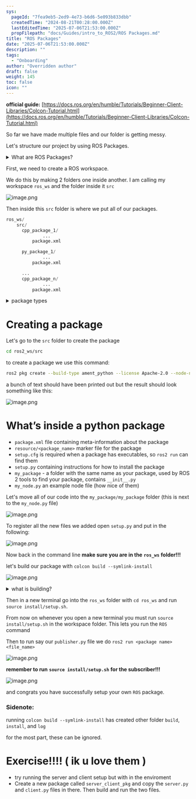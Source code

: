 ```yaml
---
sys:
  pageId: "7fea9eb5-2ed9-4e73-b6d6-5e093b833dbb"
  createdTime: "2024-08-21T00:28:00.000Z"
  lastEditedTime: "2025-07-06T21:53:00.000Z"
  propFilepath: "docs/Guides/intro_to_ROS2/ROS Packages.md"
title: "ROS Packages"
date: "2025-07-06T21:53:00.000Z"
description: ""
tags:
  - "Onboarding"
author: "Overridden author"
draft: false
weight: 145
toc: false
icon: ""
---
```


**official guide:** [https://docs.ros.org/en/humble/Tutorials/Beginner-Client-Libraries/Colcon-Tutorial.html](https://docs.ros.org/en/humble/Tutorials/Beginner-Client-Libraries/Colcon-Tutorial.html)

So far we have made multiple files and our folder is getting messy.

Let's structure our project by using ROS Packages.

<details>
      <summary>What are ROS Packages?</summary>
      ROS Packages are, as the name implies, packages of code that are highly sharable between ROS developers.
  </details>

First, we need to create a ROS workspace.

We do this by making 2 folders one inside another. I am calling my workspace `ros_ws` and the folder inside it `src`

![image.png](https://prod-files-secure.s3.us-west-2.amazonaws.com/d518164a-d88e-44d1-a4ee-3adb3bd8bce0/70706947-fd18-4537-a67b-e12946812d31/image.png?X-Amz-Algorithm=AWS4-HMAC-SHA256&X-Amz-Content-Sha256=UNSIGNED-PAYLOAD&X-Amz-Credential=ASIAZI2LB4663TTTF2EO%2F20250813%2Fus-west-2%2Fs3%2Faws4_request&X-Amz-Date=20250813T220920Z&X-Amz-Expires=3600&X-Amz-Security-Token=IQoJb3JpZ2luX2VjEO7%2F%2F%2F%2F%2F%2F%2F%2F%2F%2FwEaCXVzLXdlc3QtMiJHMEUCIQCRgYgbiPiBqdKdqSmCnMrx%2Fwhz4uO4J19b9zzK18spOQIgKNfxe1nWKkZ979jazcXPrqiLtZY71tEBdAr61CaIeDEq%2FwMINxAAGgw2Mzc0MjMxODM4MDUiDM8nVm462T8ZyJoOlyrcA6bpewjGLoBZxvu7%2BNDXToujAVhXk75g%2F%2FgJi0DEC7B%2F11VbSz%2B0fAekdVu%2FfFKDR41uSDVS456DYou3TzwIbpjuni2Wq0Ki%2B50YIk2APDdlE9rdhe1sncnB2IShVdM0InJKdD8hftYTElWqJjU9cfV2ii7vZBngbhwguiiDKZBCIhJnQSQJo5lqI6%2BjakksdQikVhk5tRyR25CO5wUS3%2F40X3CHuQYji4FV7EHTJ%2BJ58ohDUtTQ0yHUIkz%2BN8WKhBtAbUj1Y7DSJWgcI5FmLX7LhluiCB1v%2FWDqsCxi3rVtLyv6pKdN01emcqQJqwkjTsUBAp6OSnltJJJZYUL19rVLGr66qKv7dUEWayz9WClXFvgtTc4pF%2FUWQMSgYxoREQld8QpgloyyXTjLTOaa7rQ1s5LIbbupV7UNnA6Jg%2BZaeGgT7Ar0iqNj7xCGakpA2Zx%2F4NaGM2w57wjOQac14WRLaMF11ye4du5VQObzTnEK5vnoNVNGGIf3ZmujMnnGiS%2ByTDrHbHmiZfTwK%2FWGruYT47W71VBPaMFr2l8Eqsc%2FeYACaxrwsT4rKpWzhzHP5zvkhJoy2CO9THOYdN9AYk3aI7QtoV1VCyVrI8TwuZxZLIJf%2F%2FyRyBYjyBvJMOSP9MQGOqUBnM0IDzBQ1Wg1a2fQEe3kClL6pzZxMcF5zTZayDIqFaD42BIp5C3m5tF9s2ENowZgaSA2HIUhaFDbQB37YCVUG%2BNDOyV2%2FSR2f0fNgM6iv3Ywc3B9YrGJibXDllGNITeUb9357TqSbx6nK%2FlpCpOEBp%2BYgCUAvcIvd9zBQAcBIihcgXtbczWSDTIX1i33IhkBI22dZQ3i98%2FW%2BiUkbpfuPlD2qTFt&X-Amz-Signature=aad217fee543040c93579accd077b71a847a29f0ee9f786e97a00d097b649248&X-Amz-SignedHeaders=host&x-amz-checksum-mode=ENABLED&x-id=GetObject)

Then inside this `src` folder is where we put all of our packages.

```python
ros_ws/
    src/
      cpp_package_1/
		      ...
          package.xml

      py_package_1/
		      ...
          package.xml

      ...
      cpp_package_n/
		      ...
          package.xml

```

<details>

<summary>package types</summary>

packages can be either `C++` or python.

the intern file structure is different for each but for this guide we will stick to creating python packages

</details>

# Creating a package

Let's go to the `src` folder to create the package

```bash
cd ros2_ws/src
```

to create a package we use this command:

```bash
ros2 pkg create --build-type ament_python --license Apache-2.0 --node-name my_node my_package
```

a bunch of text should have been printed out but the result should look something like this:

![image.png](https://prod-files-secure.s3.us-west-2.amazonaws.com/d518164a-d88e-44d1-a4ee-3adb3bd8bce0/e6cf1e3f-8512-4a3e-b131-079f800bf3e8/image.png?X-Amz-Algorithm=AWS4-HMAC-SHA256&X-Amz-Content-Sha256=UNSIGNED-PAYLOAD&X-Amz-Credential=ASIAZI2LB4663TTTF2EO%2F20250813%2Fus-west-2%2Fs3%2Faws4_request&X-Amz-Date=20250813T220920Z&X-Amz-Expires=3600&X-Amz-Security-Token=IQoJb3JpZ2luX2VjEO7%2F%2F%2F%2F%2F%2F%2F%2F%2F%2FwEaCXVzLXdlc3QtMiJHMEUCIQCRgYgbiPiBqdKdqSmCnMrx%2Fwhz4uO4J19b9zzK18spOQIgKNfxe1nWKkZ979jazcXPrqiLtZY71tEBdAr61CaIeDEq%2FwMINxAAGgw2Mzc0MjMxODM4MDUiDM8nVm462T8ZyJoOlyrcA6bpewjGLoBZxvu7%2BNDXToujAVhXk75g%2F%2FgJi0DEC7B%2F11VbSz%2B0fAekdVu%2FfFKDR41uSDVS456DYou3TzwIbpjuni2Wq0Ki%2B50YIk2APDdlE9rdhe1sncnB2IShVdM0InJKdD8hftYTElWqJjU9cfV2ii7vZBngbhwguiiDKZBCIhJnQSQJo5lqI6%2BjakksdQikVhk5tRyR25CO5wUS3%2F40X3CHuQYji4FV7EHTJ%2BJ58ohDUtTQ0yHUIkz%2BN8WKhBtAbUj1Y7DSJWgcI5FmLX7LhluiCB1v%2FWDqsCxi3rVtLyv6pKdN01emcqQJqwkjTsUBAp6OSnltJJJZYUL19rVLGr66qKv7dUEWayz9WClXFvgtTc4pF%2FUWQMSgYxoREQld8QpgloyyXTjLTOaa7rQ1s5LIbbupV7UNnA6Jg%2BZaeGgT7Ar0iqNj7xCGakpA2Zx%2F4NaGM2w57wjOQac14WRLaMF11ye4du5VQObzTnEK5vnoNVNGGIf3ZmujMnnGiS%2ByTDrHbHmiZfTwK%2FWGruYT47W71VBPaMFr2l8Eqsc%2FeYACaxrwsT4rKpWzhzHP5zvkhJoy2CO9THOYdN9AYk3aI7QtoV1VCyVrI8TwuZxZLIJf%2F%2FyRyBYjyBvJMOSP9MQGOqUBnM0IDzBQ1Wg1a2fQEe3kClL6pzZxMcF5zTZayDIqFaD42BIp5C3m5tF9s2ENowZgaSA2HIUhaFDbQB37YCVUG%2BNDOyV2%2FSR2f0fNgM6iv3Ywc3B9YrGJibXDllGNITeUb9357TqSbx6nK%2FlpCpOEBp%2BYgCUAvcIvd9zBQAcBIihcgXtbczWSDTIX1i33IhkBI22dZQ3i98%2FW%2BiUkbpfuPlD2qTFt&X-Amz-Signature=0d35ddedb9f0f31334a497a0a42f7580be0cea570bc12e4c2468a54eacaa5e94&X-Amz-SignedHeaders=host&x-amz-checksum-mode=ENABLED&x-id=GetObject)

# What’s inside a python package

- `package.xml` file containing meta-information about the package
- `resource/<package_name>` marker file for the package
- `setup.cfg` is required when a package has executables, so `ros2 run` can find them
- `setup.py` containing instructions for how to install the package
- `my_package` - a folder with the same name as your package, used by ROS 2 tools to find your package, contains `__init__.py`
- `my_node.py` an example node file (how nice of them)

Let's move all of our code into the `my_package/my_package` folder (this is next to the `my_node.py` file)

![image.png](https://prod-files-secure.s3.us-west-2.amazonaws.com/d518164a-d88e-44d1-a4ee-3adb3bd8bce0/9ce58f11-0da9-4d3e-b86d-506a9685d378/image.png?X-Amz-Algorithm=AWS4-HMAC-SHA256&X-Amz-Content-Sha256=UNSIGNED-PAYLOAD&X-Amz-Credential=ASIAZI2LB4663TTTF2EO%2F20250813%2Fus-west-2%2Fs3%2Faws4_request&X-Amz-Date=20250813T220920Z&X-Amz-Expires=3600&X-Amz-Security-Token=IQoJb3JpZ2luX2VjEO7%2F%2F%2F%2F%2F%2F%2F%2F%2F%2FwEaCXVzLXdlc3QtMiJHMEUCIQCRgYgbiPiBqdKdqSmCnMrx%2Fwhz4uO4J19b9zzK18spOQIgKNfxe1nWKkZ979jazcXPrqiLtZY71tEBdAr61CaIeDEq%2FwMINxAAGgw2Mzc0MjMxODM4MDUiDM8nVm462T8ZyJoOlyrcA6bpewjGLoBZxvu7%2BNDXToujAVhXk75g%2F%2FgJi0DEC7B%2F11VbSz%2B0fAekdVu%2FfFKDR41uSDVS456DYou3TzwIbpjuni2Wq0Ki%2B50YIk2APDdlE9rdhe1sncnB2IShVdM0InJKdD8hftYTElWqJjU9cfV2ii7vZBngbhwguiiDKZBCIhJnQSQJo5lqI6%2BjakksdQikVhk5tRyR25CO5wUS3%2F40X3CHuQYji4FV7EHTJ%2BJ58ohDUtTQ0yHUIkz%2BN8WKhBtAbUj1Y7DSJWgcI5FmLX7LhluiCB1v%2FWDqsCxi3rVtLyv6pKdN01emcqQJqwkjTsUBAp6OSnltJJJZYUL19rVLGr66qKv7dUEWayz9WClXFvgtTc4pF%2FUWQMSgYxoREQld8QpgloyyXTjLTOaa7rQ1s5LIbbupV7UNnA6Jg%2BZaeGgT7Ar0iqNj7xCGakpA2Zx%2F4NaGM2w57wjOQac14WRLaMF11ye4du5VQObzTnEK5vnoNVNGGIf3ZmujMnnGiS%2ByTDrHbHmiZfTwK%2FWGruYT47W71VBPaMFr2l8Eqsc%2FeYACaxrwsT4rKpWzhzHP5zvkhJoy2CO9THOYdN9AYk3aI7QtoV1VCyVrI8TwuZxZLIJf%2F%2FyRyBYjyBvJMOSP9MQGOqUBnM0IDzBQ1Wg1a2fQEe3kClL6pzZxMcF5zTZayDIqFaD42BIp5C3m5tF9s2ENowZgaSA2HIUhaFDbQB37YCVUG%2BNDOyV2%2FSR2f0fNgM6iv3Ywc3B9YrGJibXDllGNITeUb9357TqSbx6nK%2FlpCpOEBp%2BYgCUAvcIvd9zBQAcBIihcgXtbczWSDTIX1i33IhkBI22dZQ3i98%2FW%2BiUkbpfuPlD2qTFt&X-Amz-Signature=16ce8c9aa5b672edb5b3259f1e2e7138d0a02df7c5c6d5e5417891da717d5860&X-Amz-SignedHeaders=host&x-amz-checksum-mode=ENABLED&x-id=GetObject)

To register all the new files we added open `setup.py` and put in the following:

![image.png](https://prod-files-secure.s3.us-west-2.amazonaws.com/d518164a-d88e-44d1-a4ee-3adb3bd8bce0/1cd7c262-4cae-4496-9d75-c178537d24a2/image.png?X-Amz-Algorithm=AWS4-HMAC-SHA256&X-Amz-Content-Sha256=UNSIGNED-PAYLOAD&X-Amz-Credential=ASIAZI2LB4663TTTF2EO%2F20250813%2Fus-west-2%2Fs3%2Faws4_request&X-Amz-Date=20250813T220920Z&X-Amz-Expires=3600&X-Amz-Security-Token=IQoJb3JpZ2luX2VjEO7%2F%2F%2F%2F%2F%2F%2F%2F%2F%2FwEaCXVzLXdlc3QtMiJHMEUCIQCRgYgbiPiBqdKdqSmCnMrx%2Fwhz4uO4J19b9zzK18spOQIgKNfxe1nWKkZ979jazcXPrqiLtZY71tEBdAr61CaIeDEq%2FwMINxAAGgw2Mzc0MjMxODM4MDUiDM8nVm462T8ZyJoOlyrcA6bpewjGLoBZxvu7%2BNDXToujAVhXk75g%2F%2FgJi0DEC7B%2F11VbSz%2B0fAekdVu%2FfFKDR41uSDVS456DYou3TzwIbpjuni2Wq0Ki%2B50YIk2APDdlE9rdhe1sncnB2IShVdM0InJKdD8hftYTElWqJjU9cfV2ii7vZBngbhwguiiDKZBCIhJnQSQJo5lqI6%2BjakksdQikVhk5tRyR25CO5wUS3%2F40X3CHuQYji4FV7EHTJ%2BJ58ohDUtTQ0yHUIkz%2BN8WKhBtAbUj1Y7DSJWgcI5FmLX7LhluiCB1v%2FWDqsCxi3rVtLyv6pKdN01emcqQJqwkjTsUBAp6OSnltJJJZYUL19rVLGr66qKv7dUEWayz9WClXFvgtTc4pF%2FUWQMSgYxoREQld8QpgloyyXTjLTOaa7rQ1s5LIbbupV7UNnA6Jg%2BZaeGgT7Ar0iqNj7xCGakpA2Zx%2F4NaGM2w57wjOQac14WRLaMF11ye4du5VQObzTnEK5vnoNVNGGIf3ZmujMnnGiS%2ByTDrHbHmiZfTwK%2FWGruYT47W71VBPaMFr2l8Eqsc%2FeYACaxrwsT4rKpWzhzHP5zvkhJoy2CO9THOYdN9AYk3aI7QtoV1VCyVrI8TwuZxZLIJf%2F%2FyRyBYjyBvJMOSP9MQGOqUBnM0IDzBQ1Wg1a2fQEe3kClL6pzZxMcF5zTZayDIqFaD42BIp5C3m5tF9s2ENowZgaSA2HIUhaFDbQB37YCVUG%2BNDOyV2%2FSR2f0fNgM6iv3Ywc3B9YrGJibXDllGNITeUb9357TqSbx6nK%2FlpCpOEBp%2BYgCUAvcIvd9zBQAcBIihcgXtbczWSDTIX1i33IhkBI22dZQ3i98%2FW%2BiUkbpfuPlD2qTFt&X-Amz-Signature=8c87cb18a018a787bf5cb6289a9db1b957313388a1ad2989d332e7003d03c2b0&X-Amz-SignedHeaders=host&x-amz-checksum-mode=ENABLED&x-id=GetObject)

Now back in the command line **make sure you are in the** **`ros_ws`** **folder!!!**

let's build our package with `colcon build --symlink-install`

![image.png](https://prod-files-secure.s3.us-west-2.amazonaws.com/d518164a-d88e-44d1-a4ee-3adb3bd8bce0/2f2a0d27-b173-48fd-b189-5f5c0ce65619/image.png?X-Amz-Algorithm=AWS4-HMAC-SHA256&X-Amz-Content-Sha256=UNSIGNED-PAYLOAD&X-Amz-Credential=ASIAZI2LB4663TTTF2EO%2F20250813%2Fus-west-2%2Fs3%2Faws4_request&X-Amz-Date=20250813T220920Z&X-Amz-Expires=3600&X-Amz-Security-Token=IQoJb3JpZ2luX2VjEO7%2F%2F%2F%2F%2F%2F%2F%2F%2F%2FwEaCXVzLXdlc3QtMiJHMEUCIQCRgYgbiPiBqdKdqSmCnMrx%2Fwhz4uO4J19b9zzK18spOQIgKNfxe1nWKkZ979jazcXPrqiLtZY71tEBdAr61CaIeDEq%2FwMINxAAGgw2Mzc0MjMxODM4MDUiDM8nVm462T8ZyJoOlyrcA6bpewjGLoBZxvu7%2BNDXToujAVhXk75g%2F%2FgJi0DEC7B%2F11VbSz%2B0fAekdVu%2FfFKDR41uSDVS456DYou3TzwIbpjuni2Wq0Ki%2B50YIk2APDdlE9rdhe1sncnB2IShVdM0InJKdD8hftYTElWqJjU9cfV2ii7vZBngbhwguiiDKZBCIhJnQSQJo5lqI6%2BjakksdQikVhk5tRyR25CO5wUS3%2F40X3CHuQYji4FV7EHTJ%2BJ58ohDUtTQ0yHUIkz%2BN8WKhBtAbUj1Y7DSJWgcI5FmLX7LhluiCB1v%2FWDqsCxi3rVtLyv6pKdN01emcqQJqwkjTsUBAp6OSnltJJJZYUL19rVLGr66qKv7dUEWayz9WClXFvgtTc4pF%2FUWQMSgYxoREQld8QpgloyyXTjLTOaa7rQ1s5LIbbupV7UNnA6Jg%2BZaeGgT7Ar0iqNj7xCGakpA2Zx%2F4NaGM2w57wjOQac14WRLaMF11ye4du5VQObzTnEK5vnoNVNGGIf3ZmujMnnGiS%2ByTDrHbHmiZfTwK%2FWGruYT47W71VBPaMFr2l8Eqsc%2FeYACaxrwsT4rKpWzhzHP5zvkhJoy2CO9THOYdN9AYk3aI7QtoV1VCyVrI8TwuZxZLIJf%2F%2FyRyBYjyBvJMOSP9MQGOqUBnM0IDzBQ1Wg1a2fQEe3kClL6pzZxMcF5zTZayDIqFaD42BIp5C3m5tF9s2ENowZgaSA2HIUhaFDbQB37YCVUG%2BNDOyV2%2FSR2f0fNgM6iv3Ywc3B9YrGJibXDllGNITeUb9357TqSbx6nK%2FlpCpOEBp%2BYgCUAvcIvd9zBQAcBIihcgXtbczWSDTIX1i33IhkBI22dZQ3i98%2FW%2BiUkbpfuPlD2qTFt&X-Amz-Signature=468cb89a1618f411e86034c931c77c71a26c946c626792b3e0beae9255897fa7&X-Amz-SignedHeaders=host&x-amz-checksum-mode=ENABLED&x-id=GetObject)

<details>

<summary>what is building?</summary>

if you are a CS major at Rose-Hulman you will learn the answer to this in CSSE132

but TLDR; is it combines all the code files into one program that can be run easily 

</details>

Then in a new terminal go into the `ros_ws` folder with `cd ros_ws` and run `source install/setup.sh`. 

From now on whenever you open a new terminal you must run `source install/setup.sh` in the workspace folder. This lets you run the `ROS` command

Then to run say our `publisher.py` file we do `ros2 run <package name> <file_name>`

![image.png](https://prod-files-secure.s3.us-west-2.amazonaws.com/d518164a-d88e-44d1-a4ee-3adb3bd8bce0/4f4b1219-3a44-4632-aa0a-ce3471699f59/image.png?X-Amz-Algorithm=AWS4-HMAC-SHA256&X-Amz-Content-Sha256=UNSIGNED-PAYLOAD&X-Amz-Credential=ASIAZI2LB4663TTTF2EO%2F20250813%2Fus-west-2%2Fs3%2Faws4_request&X-Amz-Date=20250813T220920Z&X-Amz-Expires=3600&X-Amz-Security-Token=IQoJb3JpZ2luX2VjEO7%2F%2F%2F%2F%2F%2F%2F%2F%2F%2FwEaCXVzLXdlc3QtMiJHMEUCIQCRgYgbiPiBqdKdqSmCnMrx%2Fwhz4uO4J19b9zzK18spOQIgKNfxe1nWKkZ979jazcXPrqiLtZY71tEBdAr61CaIeDEq%2FwMINxAAGgw2Mzc0MjMxODM4MDUiDM8nVm462T8ZyJoOlyrcA6bpewjGLoBZxvu7%2BNDXToujAVhXk75g%2F%2FgJi0DEC7B%2F11VbSz%2B0fAekdVu%2FfFKDR41uSDVS456DYou3TzwIbpjuni2Wq0Ki%2B50YIk2APDdlE9rdhe1sncnB2IShVdM0InJKdD8hftYTElWqJjU9cfV2ii7vZBngbhwguiiDKZBCIhJnQSQJo5lqI6%2BjakksdQikVhk5tRyR25CO5wUS3%2F40X3CHuQYji4FV7EHTJ%2BJ58ohDUtTQ0yHUIkz%2BN8WKhBtAbUj1Y7DSJWgcI5FmLX7LhluiCB1v%2FWDqsCxi3rVtLyv6pKdN01emcqQJqwkjTsUBAp6OSnltJJJZYUL19rVLGr66qKv7dUEWayz9WClXFvgtTc4pF%2FUWQMSgYxoREQld8QpgloyyXTjLTOaa7rQ1s5LIbbupV7UNnA6Jg%2BZaeGgT7Ar0iqNj7xCGakpA2Zx%2F4NaGM2w57wjOQac14WRLaMF11ye4du5VQObzTnEK5vnoNVNGGIf3ZmujMnnGiS%2ByTDrHbHmiZfTwK%2FWGruYT47W71VBPaMFr2l8Eqsc%2FeYACaxrwsT4rKpWzhzHP5zvkhJoy2CO9THOYdN9AYk3aI7QtoV1VCyVrI8TwuZxZLIJf%2F%2FyRyBYjyBvJMOSP9MQGOqUBnM0IDzBQ1Wg1a2fQEe3kClL6pzZxMcF5zTZayDIqFaD42BIp5C3m5tF9s2ENowZgaSA2HIUhaFDbQB37YCVUG%2BNDOyV2%2FSR2f0fNgM6iv3Ywc3B9YrGJibXDllGNITeUb9357TqSbx6nK%2FlpCpOEBp%2BYgCUAvcIvd9zBQAcBIihcgXtbczWSDTIX1i33IhkBI22dZQ3i98%2FW%2BiUkbpfuPlD2qTFt&X-Amz-Signature=81f650f8e4c78ca8a2b015e312c412083ed7b62c1b56f527dd446efe1c5b6c9c&X-Amz-SignedHeaders=host&x-amz-checksum-mode=ENABLED&x-id=GetObject)

**remember to run** **`source install/setup.sh`** **for the subscriber!!!**

![image.png](https://prod-files-secure.s3.us-west-2.amazonaws.com/d518164a-d88e-44d1-a4ee-3adb3bd8bce0/02121119-dad4-49ec-8356-c956108b4243/image.png?X-Amz-Algorithm=AWS4-HMAC-SHA256&X-Amz-Content-Sha256=UNSIGNED-PAYLOAD&X-Amz-Credential=ASIAZI2LB4663TTTF2EO%2F20250813%2Fus-west-2%2Fs3%2Faws4_request&X-Amz-Date=20250813T220920Z&X-Amz-Expires=3600&X-Amz-Security-Token=IQoJb3JpZ2luX2VjEO7%2F%2F%2F%2F%2F%2F%2F%2F%2F%2FwEaCXVzLXdlc3QtMiJHMEUCIQCRgYgbiPiBqdKdqSmCnMrx%2Fwhz4uO4J19b9zzK18spOQIgKNfxe1nWKkZ979jazcXPrqiLtZY71tEBdAr61CaIeDEq%2FwMINxAAGgw2Mzc0MjMxODM4MDUiDM8nVm462T8ZyJoOlyrcA6bpewjGLoBZxvu7%2BNDXToujAVhXk75g%2F%2FgJi0DEC7B%2F11VbSz%2B0fAekdVu%2FfFKDR41uSDVS456DYou3TzwIbpjuni2Wq0Ki%2B50YIk2APDdlE9rdhe1sncnB2IShVdM0InJKdD8hftYTElWqJjU9cfV2ii7vZBngbhwguiiDKZBCIhJnQSQJo5lqI6%2BjakksdQikVhk5tRyR25CO5wUS3%2F40X3CHuQYji4FV7EHTJ%2BJ58ohDUtTQ0yHUIkz%2BN8WKhBtAbUj1Y7DSJWgcI5FmLX7LhluiCB1v%2FWDqsCxi3rVtLyv6pKdN01emcqQJqwkjTsUBAp6OSnltJJJZYUL19rVLGr66qKv7dUEWayz9WClXFvgtTc4pF%2FUWQMSgYxoREQld8QpgloyyXTjLTOaa7rQ1s5LIbbupV7UNnA6Jg%2BZaeGgT7Ar0iqNj7xCGakpA2Zx%2F4NaGM2w57wjOQac14WRLaMF11ye4du5VQObzTnEK5vnoNVNGGIf3ZmujMnnGiS%2ByTDrHbHmiZfTwK%2FWGruYT47W71VBPaMFr2l8Eqsc%2FeYACaxrwsT4rKpWzhzHP5zvkhJoy2CO9THOYdN9AYk3aI7QtoV1VCyVrI8TwuZxZLIJf%2F%2FyRyBYjyBvJMOSP9MQGOqUBnM0IDzBQ1Wg1a2fQEe3kClL6pzZxMcF5zTZayDIqFaD42BIp5C3m5tF9s2ENowZgaSA2HIUhaFDbQB37YCVUG%2BNDOyV2%2FSR2f0fNgM6iv3Ywc3B9YrGJibXDllGNITeUb9357TqSbx6nK%2FlpCpOEBp%2BYgCUAvcIvd9zBQAcBIihcgXtbczWSDTIX1i33IhkBI22dZQ3i98%2FW%2BiUkbpfuPlD2qTFt&X-Amz-Signature=8e05062fa0bf28044868a868e8335557d9c7c72c6c53ae9414bd2067d8ccd893&X-Amz-SignedHeaders=host&x-amz-checksum-mode=ENABLED&x-id=GetObject)

and congrats you have successfully setup your own `ROS` package.

### Sidenote:

running `colcon build --symlink-install` has created other folder `build`, `install`, and `log`

for the most part, these can be ignored.

# Exercise!!!! ( ik u love them )

- try running the server and client setup but with in the enviroment
- Create a new package called `server_client_pkg` and copy the `server.py` and `client.py` files in there. Then build and run the two files.
